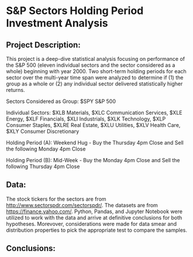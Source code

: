 # S&P Sectors Holding Period Investment Analysis

## Project Description: 
This project is a deep-dive statistical analysis focusing on performance of the S&P 500 (eleven individual sectors and the sector considered as a whole) beginning with year 2000. Two short-term holding periods for each sector over the multi-year time span were analyzed to determine if (1) the group as a whole or (2) any individual sector  delivered statistically higher returns.   

Sectors Considered as Group: $SPY S&P 500

Individual Sectors: $XLB Materials, $XLC Communication Services, $XLE Energy, $XLF Financials, $XLI Industrials, $XLK Technology, $XLP Consumer Staples, $XLRE Real Estate, $XLU Utilities, $XLV Health Care, $XLY Consumer Discretionary

Holding Period (A): Weekend Hug - Buy the Thursday 4pm Close and Sell the following Monday 4pm Close

Holding Period (B): Mid-Week - Buy the Monday 4pm Close and Sell the following Thursday 4pm Close




## Data: 
The stock tickers for the sectors are from http://www.sectorspdr.com/sectorspdr/. The datasets are from https://finance.yahoo.com/. Python, Pandas, and Jupyter Notebook were utilized to work with the data and arrive at definitive conclusions for both hypotheses. Morevover, considerations were made for data smear and distribution properties to pick the appropriate test to compare the samples.





## Conclusions:

